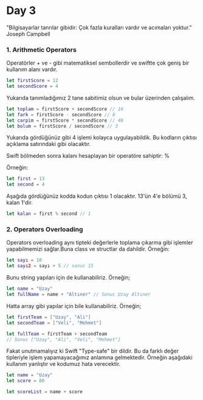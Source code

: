 # Day 3
"Bilgisayarlar tanrılar gibidir: Çok fazla kuralları vardır ve acımaları yoktur." Joseph Campbell

### 1. Arithmetic Operators
Operatörler + ve - gibi matematiksel sembollerdir ve swiftte çok geniş bir kullanım alanı vardır.
```swift
let firstScore = 12
let secondScore = 4
``` 
Yukarıda tanımladığımız 2 tane sabitimiz olsun ve bular üzerinden çalışalım.

```swift
let toplam = firstScore + secondScore // 16
let fark = firstScore - secondScore // 8
let carpim = firstScore * secondScore // 48
let bolum = firstScore / secondScore // 3
```
Yukarıda gördüğünüz gibi 4 işlemi kolayca uygulayabildik. Bu kodların çıktısı açıklama satırındaki gibi olacaktır.

Swift bölmeden sonra kalanı hesaplayan bir operatöre sahiptir: %

Örneğin: 
```swift
let first = 13
let second = 4
```
Aşağıda gördüğünüz kodda kodun çıktısı 1 olacaktır. 13'ün 4'e bölümü 3, kalan 1'dir.
```swift
let kalan = first % second // 1
```

### 2. Operators Overloading
 Operators overloading aynı tipteki değerlerle toplama çıkarma gibi işlemler yapabilmemizi sağlar.Buna class ve structlar da dahildir. Örneğin:
 ```swift
 let sayı = 10
 let sayı2 = sayı + 5 // sonuc 15
 ```
 Bunu string yapıları için de kullanabiliriz. Örneğin;
 ```swift
 let name = "Uzay"
 let fullName = name + "Altıner" // Sonuc Uzay Altıner
 ```
 Hatta array gibi yapılar için bile kullanabiliriz. Örneğin;
 ```swift
 let firstTeam = ["Uzay", "Ali"]
 let secondTeam = ["Veli", "Mehmet"]

 let fullTeam = firstTeam + secondTeam 
 // Sonuc ["Uzay", "Ali", "Veli", "Mehmet"]
 ```
 Fakat unutmamalıyız ki Swift "Type-safe" bir dildir. Bu da farklı değer tipleriyle işlem yapamayacağımız anlamına gelmektedir. Örneğin aşağıdaki kullanım yanlıştır ve kodumuz hata verecektir.
 ```swift
 let name = "Uzay"
 let score = 80

 let scoreList = name + score